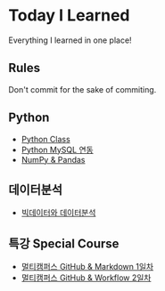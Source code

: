 # Today I Learned

Everything I learned in one place!

## Rules
Don't commit for the sake of commiting.

## Python
- [Python Class](https://github.com/hoopmad/TIL/blob/master/data_analysis/221228_day03.md)
- [Python MySQL 연동](https://github.com/hoopmad/TIL/blob/master/data_analysis/230105_day04.md)
- [NumPy & Pandas](https://github.com/hoopmad/TIL/blob/master/data_analysis/230106_day05.md)

## 데이터분석
- [빅데이터와 데이터분석](https://github.com/hoopmad/TIL/blob/master/data_analysis/230112_day07.md)

## 특강 Special Course
- [멀티캠퍼스 GitHub & Markdown 1일차](https://github.com/hoopmad/TIL/blob/master/lecture_multicampus/221226_day01.md)
- [멀티캠퍼스 GitHub & Workflow 2일차](https://github.com/hoopmad/TIL/blob/master/lecture_multicampus/221227_day02.md)